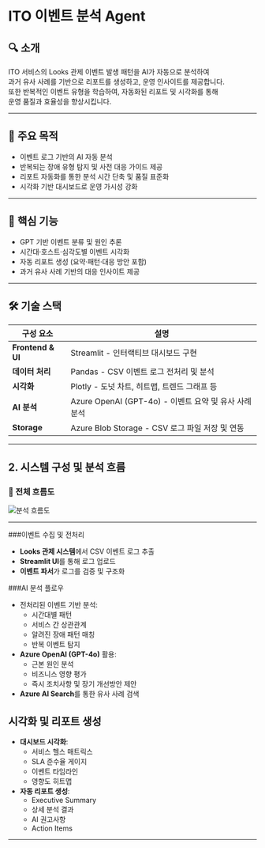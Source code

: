 # ITO 이벤트 분석 Agent

## 🔍 소개  
ITO 서비스의 Looks 관제 이벤트 발생 패턴을 AI가 자동으로 분석하여  
과거 유사 사례를 기반으로 리포트를 생성하고, 운영 인사이트를 제공합니다.  
또한 반복적인 이벤트 유형을 학습하여, 자동화된 리포트 및 시각화를 통해  
운영 품질과 효율성을 향상시킵니다.

---

## 🎯 주요 목적  
- 이벤트 로그 기반의 AI 자동 분석  
- 반복되는 장애 유형 탐지 및 사전 대응 가이드 제공  
- 리포트 자동화를 통한 분석 시간 단축 및 품질 표준화  
- 시각화 기반 대시보드로 운영 가시성 강화  

---

## 🧠 핵심 기능  
- GPT 기반 이벤트 분류 및 원인 추론  
- 시간대·호스트·심각도별 이벤트 시각화  
- 자동 리포트 생성 (요약·패턴·대응 방안 포함)  
- 과거 유사 사례 기반의 대응 인사이트 제공  

---

## 🛠️ 기술 스택  

| 구성 요소         | 설명 |
|------------------|------|
| **Frontend & UI** | Streamlit - 인터랙티브 대시보드 구현 |
| **데이터 처리**   | Pandas - CSV 이벤트 로그 전처리 및 분석 |
| **시각화**        | Plotly - 도넛 차트, 히트맵, 트렌드 그래프 등 |
| **AI 분석**       | Azure OpenAI (GPT-4o) - 이벤트 요약 및 유사 사례 분석 |
| **Storage**       | Azure Blob Storage - CSV 로그 파일 저장 및 연동 |

---

## 2. 시스템 구성 및 분석 흐름

### 🔄 전체 흐름도

![분석 흐름도](images/flowchart.png)

---

###이벤트 수집 및 전처리

- **Looks 관제 시스템**에서 CSV 이벤트 로그 추출  
- **Streamlit UI**를 통해 로그 업로드  
- **이벤트 파서**가 로그를 검증 및 구조화  

###AI 분석 플로우

- 전처리된 이벤트 기반 분석:
  - 시간대별 패턴
  - 서비스 간 상관관계
  - 알려진 장애 패턴 매칭
  - 반복 이벤트 탐지
- **Azure OpenAI (GPT-4o)** 활용:
  - 근본 원인 분석
  - 비즈니스 영향 평가
  - 즉시 조치사항 및 장기 개선방안 제안
- **Azure AI Search**를 통한 유사 사례 검색
  
## 시각화 및 리포트 생성

- **대시보드 시각화**:
  - 서비스 헬스 매트릭스
  - SLA 준수율 게이지
  - 이벤트 타임라인
  - 영향도 히트맵
- **자동 리포트 생성**:
  - Executive Summary
  - 상세 분석 결과
  - AI 권고사항
  - Action Items

---


